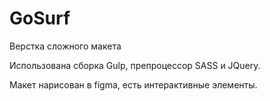 # GoSurf

Верстка сложного макета

Использована сборка Gulp, препроцессор SASS и JQuery.

Макет нарисован в figma, есть интерактивные элементы.
